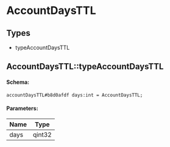 # AccountDaysTTL

## Types

* typeAccountDaysTTL

## AccountDaysTTL::typeAccountDaysTTL

#### Schema:

`accountDaysTTL#b8d0afdf days:int = AccountDaysTTL;`

#### Parameters:

|Name|Type|
|----|----|
|days|qint32|

